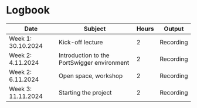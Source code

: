 

# Logbook


| Date  | Subject| Hours  | Output |
| ------------- | ------------- | ------------- | ------------- |
| Week 1: 30.10.2024  | Kick-off lecture  | 2 | Recording |
| Week 2: 4.11.2024  | Introduction to the PortSwigger environment  | 2| Recording |
| Week 2: 6.11.2024  | Open space, workshop  | 2 | Recording |
| Week 3: 11.11.2024  | Starting the project  | 2 | Recording|
